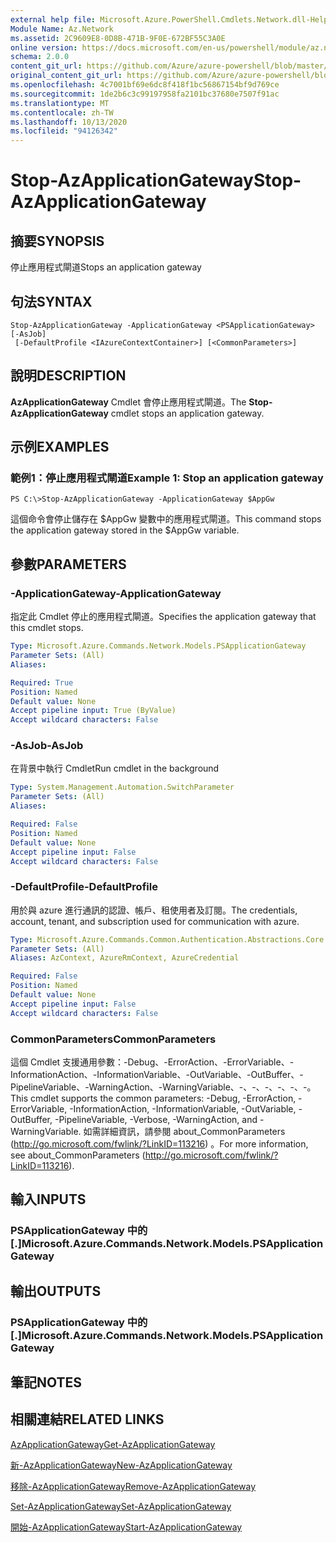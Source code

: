 ```yaml
---
external help file: Microsoft.Azure.PowerShell.Cmdlets.Network.dll-Help.xml
Module Name: Az.Network
ms.assetid: 2C9609E8-0D8B-471B-9F0E-672BF55C3A0E
online version: https://docs.microsoft.com/en-us/powershell/module/az.network/stop-azapplicationgateway
schema: 2.0.0
content_git_url: https://github.com/Azure/azure-powershell/blob/master/src/Network/Network/help/Stop-AzApplicationGateway.md
original_content_git_url: https://github.com/Azure/azure-powershell/blob/master/src/Network/Network/help/Stop-AzApplicationGateway.md
ms.openlocfilehash: 4c7001bf69e6dc8f418f1bc56867154bf9d769ce
ms.sourcegitcommit: 1de2b6c3c99197958fa2101bc37680e7507f91ac
ms.translationtype: MT
ms.contentlocale: zh-TW
ms.lasthandoff: 10/13/2020
ms.locfileid: "94126342"
---
```

# <span data-ttu-id="a4923-101">Stop-AzApplicationGateway</span><span class="sxs-lookup"><span data-stu-id="a4923-101">Stop-AzApplicationGateway</span></span>

## <span data-ttu-id="a4923-102">摘要</span><span class="sxs-lookup"><span data-stu-id="a4923-102">SYNOPSIS</span></span>
<span data-ttu-id="a4923-103">停止應用程式閘道</span><span class="sxs-lookup"><span data-stu-id="a4923-103">Stops an application gateway</span></span>

## <span data-ttu-id="a4923-104">句法</span><span class="sxs-lookup"><span data-stu-id="a4923-104">SYNTAX</span></span>

```
Stop-AzApplicationGateway -ApplicationGateway <PSApplicationGateway> [-AsJob]
 [-DefaultProfile <IAzureContextContainer>] [<CommonParameters>]
```

## <span data-ttu-id="a4923-105">說明</span><span class="sxs-lookup"><span data-stu-id="a4923-105">DESCRIPTION</span></span>
<span data-ttu-id="a4923-106">**AzApplicationGateway** Cmdlet 會停止應用程式閘道。</span><span class="sxs-lookup"><span data-stu-id="a4923-106">The **Stop-AzApplicationGateway** cmdlet stops an application gateway.</span></span>

## <span data-ttu-id="a4923-107">示例</span><span class="sxs-lookup"><span data-stu-id="a4923-107">EXAMPLES</span></span>

### <span data-ttu-id="a4923-108">範例1：停止應用程式閘道</span><span class="sxs-lookup"><span data-stu-id="a4923-108">Example 1: Stop an application gateway</span></span>
```
PS C:\>Stop-AzApplicationGateway -ApplicationGateway $AppGw
```

<span data-ttu-id="a4923-109">這個命令會停止儲存在 $AppGw 變數中的應用程式閘道。</span><span class="sxs-lookup"><span data-stu-id="a4923-109">This command stops the application gateway stored in the $AppGw variable.</span></span>

## <span data-ttu-id="a4923-110">參數</span><span class="sxs-lookup"><span data-stu-id="a4923-110">PARAMETERS</span></span>

### <span data-ttu-id="a4923-111">-ApplicationGateway</span><span class="sxs-lookup"><span data-stu-id="a4923-111">-ApplicationGateway</span></span>
<span data-ttu-id="a4923-112">指定此 Cmdlet 停止的應用程式閘道。</span><span class="sxs-lookup"><span data-stu-id="a4923-112">Specifies the application gateway that this cmdlet stops.</span></span>

```yaml
Type: Microsoft.Azure.Commands.Network.Models.PSApplicationGateway
Parameter Sets: (All)
Aliases:

Required: True
Position: Named
Default value: None
Accept pipeline input: True (ByValue)
Accept wildcard characters: False
```

### <span data-ttu-id="a4923-113">-AsJob</span><span class="sxs-lookup"><span data-stu-id="a4923-113">-AsJob</span></span>
<span data-ttu-id="a4923-114">在背景中執行 Cmdlet</span><span class="sxs-lookup"><span data-stu-id="a4923-114">Run cmdlet in the background</span></span>

```yaml
Type: System.Management.Automation.SwitchParameter
Parameter Sets: (All)
Aliases:

Required: False
Position: Named
Default value: None
Accept pipeline input: False
Accept wildcard characters: False
```

### <span data-ttu-id="a4923-115">-DefaultProfile</span><span class="sxs-lookup"><span data-stu-id="a4923-115">-DefaultProfile</span></span>
<span data-ttu-id="a4923-116">用於與 azure 進行通訊的認證、帳戶、租使用者及訂閱。</span><span class="sxs-lookup"><span data-stu-id="a4923-116">The credentials, account, tenant, and subscription used for communication with azure.</span></span>

```yaml
Type: Microsoft.Azure.Commands.Common.Authentication.Abstractions.Core.IAzureContextContainer
Parameter Sets: (All)
Aliases: AzContext, AzureRmContext, AzureCredential

Required: False
Position: Named
Default value: None
Accept pipeline input: False
Accept wildcard characters: False
```

### <span data-ttu-id="a4923-117">CommonParameters</span><span class="sxs-lookup"><span data-stu-id="a4923-117">CommonParameters</span></span>
<span data-ttu-id="a4923-118">這個 Cmdlet 支援通用參數：-Debug、-ErrorAction、-ErrorVariable、-InformationAction、-InformationVariable、-OutVariable、-OutBuffer、-PipelineVariable、-WarningAction、-WarningVariable、-、-、-、-、-、-。</span><span class="sxs-lookup"><span data-stu-id="a4923-118">This cmdlet supports the common parameters: -Debug, -ErrorAction, -ErrorVariable, -InformationAction, -InformationVariable, -OutVariable, -OutBuffer, -PipelineVariable, -Verbose, -WarningAction, and -WarningVariable.</span></span> <span data-ttu-id="a4923-119">如需詳細資訊，請參閱 about_CommonParameters (http://go.microsoft.com/fwlink/?LinkID=113216) 。</span><span class="sxs-lookup"><span data-stu-id="a4923-119">For more information, see about_CommonParameters (http://go.microsoft.com/fwlink/?LinkID=113216).</span></span>

## <span data-ttu-id="a4923-120">輸入</span><span class="sxs-lookup"><span data-stu-id="a4923-120">INPUTS</span></span>

### <span data-ttu-id="a4923-121">PSApplicationGateway 中的 [.]</span><span class="sxs-lookup"><span data-stu-id="a4923-121">Microsoft.Azure.Commands.Network.Models.PSApplicationGateway</span></span>

## <span data-ttu-id="a4923-122">輸出</span><span class="sxs-lookup"><span data-stu-id="a4923-122">OUTPUTS</span></span>

### <span data-ttu-id="a4923-123">PSApplicationGateway 中的 [.]</span><span class="sxs-lookup"><span data-stu-id="a4923-123">Microsoft.Azure.Commands.Network.Models.PSApplicationGateway</span></span>

## <span data-ttu-id="a4923-124">筆記</span><span class="sxs-lookup"><span data-stu-id="a4923-124">NOTES</span></span>

## <span data-ttu-id="a4923-125">相關連結</span><span class="sxs-lookup"><span data-stu-id="a4923-125">RELATED LINKS</span></span>

[<span data-ttu-id="a4923-126">AzApplicationGateway</span><span class="sxs-lookup"><span data-stu-id="a4923-126">Get-AzApplicationGateway</span></span>](./Get-AzApplicationGateway.md)

[<span data-ttu-id="a4923-127">新-AzApplicationGateway</span><span class="sxs-lookup"><span data-stu-id="a4923-127">New-AzApplicationGateway</span></span>](./New-AzApplicationGateway.md)

[<span data-ttu-id="a4923-128">移除-AzApplicationGateway</span><span class="sxs-lookup"><span data-stu-id="a4923-128">Remove-AzApplicationGateway</span></span>](./Remove-AzApplicationGateway.md)

[<span data-ttu-id="a4923-129">Set-AzApplicationGateway</span><span class="sxs-lookup"><span data-stu-id="a4923-129">Set-AzApplicationGateway</span></span>](./Set-AzApplicationGateway.md)

[<span data-ttu-id="a4923-130">開始-AzApplicationGateway</span><span class="sxs-lookup"><span data-stu-id="a4923-130">Start-AzApplicationGateway</span></span>](./Start-AzApplicationGateway.md)



